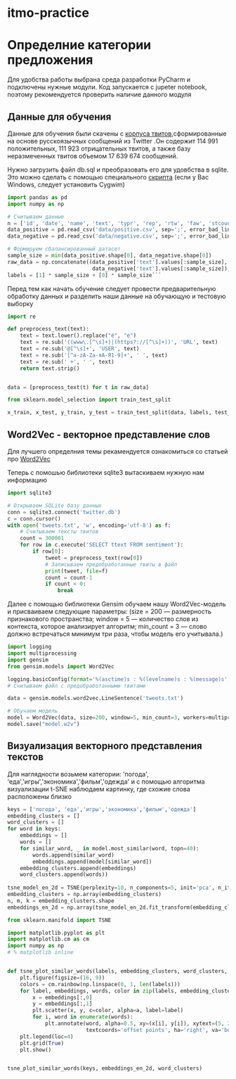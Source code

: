 # itmo-practice

Определние категории предложения
==================
Для удобства работы выбрана среда разработки PyCharm и подключены нужные модули. Код запускается с jupeter notebook, поэтому рекомендуется проверить наличие данного модуля

Данные для обучения
-----------------------------------
Данные для обучения были скачены с [корпуса твитов](http://study.mokoron.com/),сформированные на основе русскоязычных сообщений из Twitter .Он содержит 114 991 положительных, 111 923 отрицательных твитов, а также базу неразмеченных твитов объемом 17 639 674 сообщений.

Нужно загрузить файл db.sql  и преобразовать его для удовбства в sqlite. Это можно сделать с помощью специального [скрипта](https://github.com/dumblob/mysql2sqlite) (если у Вас Windows, следует установить Cygwim)

```python
import pandas as pd
import numpy as np

# Считываем данные
n = ['id', 'date', 'name', 'text', 'typr', 'rep', 'rtw', 'faw', 'stcount', 'foll', 'frien', 'listcount']
data_positive = pd.read_csv('data/positive.csv', sep=';', error_bad_lines=False, names=n, usecols=['text'])
data_negative = pd.read_csv('data/negative.csv', sep=';', error_bad_lines=False, names=n, usecols=['text'])

# Формируем сбалансированный датасет
sample_size = min(data_positive.shape[0], data_negative.shape[0])
raw_data = np.concatenate((data_positive['text'].values[:sample_size],
                           data_negative['text'].values[:sample_size]), axis=0)
labels = [1] * sample_size + [0] * sample_size```
```
Перед тем как начать обучение следует провести предварительную обработку данных  и разделить наши данные на обучающую и тестовую выборку
```python
import re

def preprocess_text(text):
    text = text.lower().replace("ё", "е")
    text = re.sub('((www\.[^\s]+)|(https?://[^\s]+))', 'URL', text)
    text = re.sub('@[^\s]+', 'USER', text)
    text = re.sub('[^a-zA-Zа-яА-Я1-9]+', ' ', text)
    text = re.sub(' +', ' ', text)
    return text.strip()


data = [preprocess_text(t) for t in raw_data]

from sklearn.model_selection import train_test_split

x_train, x_test, y_train, y_test = train_test_split(data, labels, test_size=0.2, random_state=1)
```

Word2Vec - векторное представление слов
-----------------------------------
Для лучшего определния темы рекамендуется ознакомиться со статьей про [Word2Vec](https://habr.com/ru/post/249215/)

Теперь с помошью  библиотеки sqlite3 вытаскиваем нужную нам информацию 

```python
import sqlite3

# Открываем SQLite базу данных
conn = sqlite3.connect('twitter.db')
c = conn.cursor()
with open('tweets.txt', 'w', encoding='utf-8') as f:
    # Считываем тексты твитов 
    count = 300001
    for row in c.execute('SELECT ttext FROM sentiment'):
        if row[0]:
            tweet = preprocess_text(row[0])
            # Записываем предобработанные твиты в файл
            print(tweet, file=f)
            count = count-1
            if count < 0:
                break
```
Далее с помощью библиотеки Gensim обучаем нашу  Word2Vec-модель и присваиваем  следующие параметры: 
(size = 200 — размерность признакового пространства;
window = 5 — количество слов из контекста, которое анализирует алгоритм;
min_count = 3 — слово должно встречаться минимум три раза, чтобы модель его учитывала.)

```python
import logging
import multiprocessing
import gensim
from gensim.models import Word2Vec

logging.basicConfig(format='%(asctime)s : %(levelname)s : %(message)s', level=logging.INFO)
# Считываем файл с предобработанными твитами

data = gensim.models.word2vec.LineSentence('tweets.txt')

# Обучаем модель 
model = Word2Vec(data, size=200, window=5, min_count=3, workers=multiprocessing.cpu_count())
model.save("model.w2v")
```

Визуализация векторного представления текстов
-----------------------------------
Для наглядности возьмем категории: 'погода', 'еда','игры','экономика','фильм','одежда' и с помощью алгоритма визуализации t-SNE наблюдаем картинку, где схожие слова расположены близко 


```python
keys = ['погода', 'еда','игры','экономика','фильм','одежда']
embedding_clusters = []
word_clusters = []
for word in keys:
    embeddings = []
    words = []
    for similar_word, _ in model.most_similar(word, topn=40):
        words.append(similar_word)
        embeddings.append(model[similar_word])
    embedding_clusters.append(embeddings)
    word_clusters.append(words))
    
tsne_model_en_2d = TSNE(perplexity=10, n_components=5, init='pca', n_iter=3500, random_state=32)
embedding_clusters = np.array(embedding_clusters)
n, m, k = embedding_clusters.shape
embeddings_en_2d = np.array(tsne_model_en_2d.fit_transform(embedding_clusters.reshape(n * m, k))).reshape(n, m, 2)

from sklearn.manifold import TSNE

import matplotlib.pyplot as plt
import matplotlib.cm as cm
import numpy as np
# % matplotlib inline


def tsne_plot_similar_words(labels, embedding_clusters, word_clusters, a=0.7):
    plt.figure(figsize=(16, 9))
    colors = cm.rainbow(np.linspace(0, 1, len(labels)))
    for label, embeddings, words, color in zip(labels, embedding_clusters, word_clusters, colors):
        x = embeddings[:,0]
        y = embeddings[:,1]
        plt.scatter(x, y, c=color, alpha=a, label=label)
        for i, word in enumerate(words):
            plt.annotate(word, alpha=0.5, xy=(x[i], y[i]), xytext=(5, 2), 
                         textcoords='offset points', ha='right', va='bottom', size=8)
    plt.legend(loc=4)
    plt.grid(True)
    plt.show()


tsne_plot_similar_words(keys, embeddings_en_2d, word_clusters)
```

